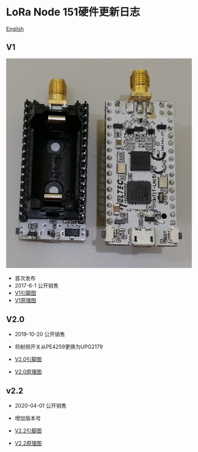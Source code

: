# LoRa Node 151硬件更新日志
[English](https://heltec-automation-docs.readthedocs.io/en/latest/stm32/lora_node_151/hardware_update_log.html)
## V1

![](img/hardware_update_log/01.png)

- 首次发布
- 2017-6-1 公开销售
- [V1引脚图](http://resource.heltec.cn/download/LoRa_Node_151/LoRa_Node_151_Pinout_Diagram.pdf)
- [V1原理图](http://resource.heltec.cn/download/LoRa_Node_151/LoRa_Node_151_Block_Diagram_V1.pdf)

## V2.0

- 2019-10-20 公开销售
- 将射频开关从PE4259更换为UPG2179

- [V2.0引脚图](http://resource.heltec.cn/download/LoRa_Node_151/LoRa_Node_151_Pinout_Diagram.pdf)
- [V2.0原理图](https://resource.heltec.cn/download/LoRa_Node_151/LoRa_Node_151_Block_Diagram_V2.2.pdf)

## v2.2

- 2020-04-01 公开销售
- 增加版本号

- [V2.2引脚图](http://resource.heltec.cn/download/LoRa_Node_151/LoRa_Node_151_Pinout_Diagram.pdf)
- [V2.2原理图](https://resource.heltec.cn/download/LoRa_Node_151/LoRa_Node_151_Block_Diagram_V2.2.pdf)